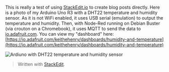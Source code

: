 This is really a test of using [StackEdit.io](https://stackedit.io) to create blog posts directly.
Here is a photo of my Arduino Uno R3 with a DHT22 temperature and humidity sensor. As it is not WiFi enabled, it uses USB serial (emulation) to output the temperature and humidity. Then, with Node-Red running on Debian Buster (via crouton on a Chromebook), it uses MQTT to send the data to [io.adafruit.com](https://io.adafruit.com). You can view my "dashboard" here: [https://io.adafruit.com/keithehenry/dashboards/humidity-and-temperature](https://io.adafruit.com/keithehenry/dashboards/humidity-and-temperature)

![Ardiuno with DHT22 temperature and humidity sensor](https://lh3.googleusercontent.com/tEy3cs3Zl_tpyHTZMqlYHRrYBtqbQjjuxnBk4kLqlG5Q7L_ErgjE9g4YFBLAJiOgzeXhQJHPHBqqfl_pF8bti9YES-0gQF57pRbjkNNK2n3xwkLuu7-N_s5pf6e-6T4s2jTfjLb5cldsyfNJ_jfKQ3S7a0RfOmxbauZPRTB05aB0DvavgPKkSQQ1Fi4vt6BkPVsjSfP6-f-vqGRrTefBrIbnMgO0wpia2yyzJRR1b07xdhpRhtOZteyS01XyqFVM3M1MzWC7GtKXBS-zR51QzTBjnN2_Hap7PU0J2XH8Zy8B2rFyxDlmnzqy9ASQcHwB5CW2Q3NRhi8_Cto_7l5aYrFa41UQCj_Q0gRBJKK466ERvf3ZqPwBYxUo1t4yIapcndtA216r6hzVx_4JkKCKvsQdSVPOzoNrxsHJfUGk1ildX5IaJLkr7YsSNze0gCxFoOispT1HkXp27QD_HvU6WdVs5xFv5-aOdOFaz5STdejy9CLWnud4G2Giz9FfH6qg_ymzmGG5Q-6hdhG05j829WMPXtQTC-GU9JqZkuDBRS5H_1U8FVSFziUanipEn89NWErfL5iWB90NhINWTRldVAOiUHmwjg_lwSn4kYKBshHf91kbPrEM1OysFxJehSfffo7vHFHVFNvhXGot0GtHLb4DwsgU6xBkRW6LD4F162xyUD2c-mBKR1wvJEgYMGo=w1000-no-tmp.jpg)


> Written with [StackEdit](https://stackedit.io/).

<!--stackedit_data:
eyJoaXN0b3J5IjpbLTE1NDg2OTIyNTgsMjI2NDQ1MTA0LC0xMT
EzMzkwMzI1XX0=
-->